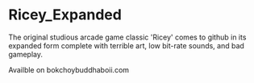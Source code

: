 # Ricey_Expanded
The original studious arcade game classic 'Ricey' comes to github in its expanded form complete with terrible art, low bit-rate sounds, and bad gameplay.

Availble on bokchoybuddhaboii.com
